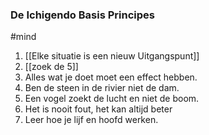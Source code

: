 ### De Ichigendo Basis Principes
#mind 
  
   1) [[Elke situatie is een nieuw Uitgangspunt]]
   2) [[zoek de 5]]
   3) Alles wat je doet moet een effect hebben.
   4) Ben de steen in de rivier niet de dam. 
   5) Een vogel zoekt de lucht en niet de boom. 
   6) Het is nooit fout, het kan altijd beter
   7) Leer hoe je lijf en hoofd werken. 
       
 
 
  